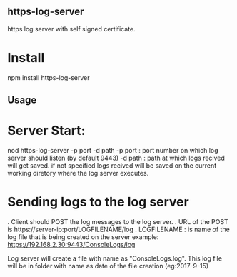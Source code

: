 ## https-log-server
https log server with self signed certificate.

# Install
npm install https-log-server

## Usage
# Server Start:
nod https-log-server -p port -d path
-p port : port number on which log server should listen (by default 9443)
-d path : path at which logs recived will get saved. if not specified logs recived will be saved on the current working diretory where the log server executes.

# Sending logs to the log server
. Client should POST the log messages to the log server.
. URL of the POST is  https://server-ip:port/LOGFILENAME/log
. LOGFILENAME : is name of the log file that is being created on the server
example: https://192.168.2.30:9443/ConsoleLogs/log
 
Log server will create a file with name as "ConsoleLogs.log". This log file will be in folder with name as date of the file creation (eg:2017-9-15)
